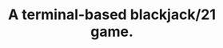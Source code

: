 ---
projectName: "21"
title: "A terminal-based blackjack/21 game."
description:
    [
        "Created as part of LaunchSchool's JavaScript 101 assessment. The aim was the create a terminal-based game that 
        follows the rules of 21, or 'Black Jack'. Input is accepted via readline-sync, and all logic is handled in small, 
        atomic functions.",

        "As an extra challenge, I decided to make the cards 'graphical', as the initial assessment criteria was just to 
        display them as a letter/number and the suit, e.g. K♥.",

    ]

slug: "21"
technologiesUsed: ["JavaScript", "readline-sync"]
github: "https://github.com/DaniBedz/JS101/blob/master/lesson_6/twentyone.js"
liveSite: "https://replit.com/@DaniBedz/twentyone#index.js"
---